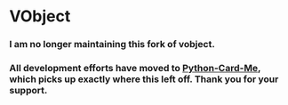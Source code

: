 VObject
=======

### I am no longer maintaining this fork of vobject.

### All development efforts have moved to [Python-Card-Me](https://github.com/tBaxter/python-card-me), which picks up exactly where this left off. Thank you for your support.
